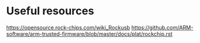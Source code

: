 # Useful resources

https://opensource.rock-chips.com/wiki_Rockusb
https://github.com/ARM-software/arm-trusted-firmware/blob/master/docs/plat/rockchip.rst
